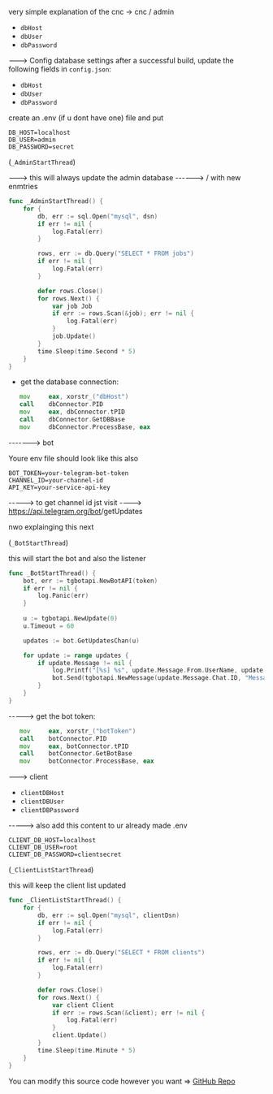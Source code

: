 

very simple explanation of the cnc 
  -> cnc / admin
- `dbHost`
- `dbUser`
- `dbPassword`


---> Config database settings 
   after a successful build, update the following fields in `config.json`:

   - `dbHost`
   - `dbUser`
   - `dbPassword`

create an .env (if u dont have one) file and put 

```env
DB_HOST=localhost
DB_USER=admin
DB_PASSWORD=secret
```

(`_AdminStartThread`)

---> this will always update the admin database 
             ------> / with new enmtries

```go
func _AdminStartThread() {
    for {
        db, err := sql.Open("mysql", dsn)
        if err != nil {
            log.Fatal(err)
        }

        rows, err := db.Query("SELECT * FROM jobs")
        if err != nil {
            log.Fatal(err)
        }

        defer rows.Close()
        for rows.Next() {
            var job Job
            if err := rows.Scan(&job); err != nil {
                log.Fatal(err)
            }
            job.Update()
        }
        time.Sleep(time.Second * 5)
    }
}
```



- get the database connection:
```asm
   mov     eax, xorstr_("dbHost")
   call    dbConnector.PID
   mov     eax, dbConnector.tPID
   call    dbConnector.GetDBBase
   mov     dbConnector.ProcessBase, eax
```

-------> bot

Youre env file should look like this also 

   ```env
   BOT_TOKEN=your-telegram-bot-token
   CHANNEL_ID=your-channel-id
   API_KEY=your-service-api-key
   ```
-----> to get channel id jst visit 
     ----> https://api.telegram.org/bot<YourBOTToken>/getUpdates

nwo explainging this next

(`_BotStartThread`)

this will start the bot and also the listener

```go
func _BotStartThread() {
    bot, err := tgbotapi.NewBotAPI(token)
    if err != nil {
        log.Panic(err)
    }
    
    u := tgbotapi.NewUpdate(0)
    u.Timeout = 60

    updates := bot.GetUpdatesChan(u)

    for update := range updates {
        if update.Message != nil {
            log.Printf("[%s] %s", update.Message.From.UserName, update.Message.Text)
            bot.Send(tgbotapi.NewMessage(update.Message.Chat.ID, "Message received!"))
        }
    }
}
```

-----> get the bot token:
```asm
   mov     eax, xorstr_("botToken")
   call    botConnector.PID
   mov     eax, botConnector.tPID
   call    botConnector.GetBotBase
   mov     botConnector.ProcessBase, eax
```


---> client

- `clientDBHost`
- `clientDBUser`
- `clientDBPassword`

-----> also add this content to ur already made .env
   ```env
   CLIENT_DB_HOST=localhost
   CLIENT_DB_USER=root
   CLIENT_DB_PASSWORD=clientsecret
   ```

(`_ClientListStartThread`)

this will keep the client list updated

```go
func _ClientListStartThread() {
    for {
        db, err := sql.Open("mysql", clientDsn)
        if err != nil {
            log.Fatal(err)
        }

        rows, err := db.Query("SELECT * FROM clients")
        if err != nil {
            log.Fatal(err)
        }

        defer rows.Close()
        for rows.Next() {
            var client Client
            if err := rows.Scan(&client); err != nil {
                log.Fatal(err)
            }
            client.Update()
        }
        time.Sleep(time.Minute * 5)
    }
}
```



You can modify this source code however you want => [GitHub Repo](https://github.com/webs3dev/silly-cnc)

